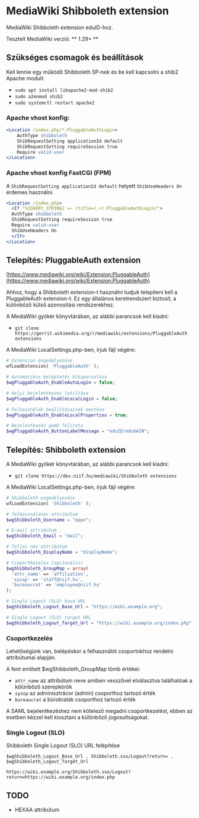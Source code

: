 # MediaWiki Shibboleth extension

MediaWiki Shibboleth extension eduID-hoz.

Tesztelt MediaWiki verzió: ** 1.29+ **

## Szükséges csomagok és beállítások

Kell lennie egy működő Shibboleth SP-nek és be kell kapcsolni a shib2 Apache modult.

* `sudo apt install libapache2-mod-shib2`
* `sudo a2enmod shib2`
* `sudo systemctl restart apache2`

### Apache vhost konfig:

```apache
<Location /index.php/*:PluggableAuthLogin>
	AuthType shibboleth
	ShibRequestSetting applicationId default
	ShibRequestSetting requireSession true
	Require valid-user
</Location>
```
### Apache vhost konfig FastCGI (FPM)

A `ShibRequestSetting applicationId default` helyett `ShibUseHeaders On` érdemes használni.

```apache
<Location /index.php>
  <If "%{QUERY_STRING} =~ /title=(.+):PluggableAuthLogin/">
  AuthType shibboleth
  ShibRequestSetting requireSession true
  Require valid-user
  ShibUseHeaders On
  </If>
</Location>
```

## Telepítés: PluggableAuth extension

[https://www.mediawiki.org/wiki/Extension:PluggableAuth](https://www.mediawiki.org/wiki/Extension:PluggableAuth)

Ahhoz, hogy a Shibboleth extension-t használni tudjuk telepíteni kell a PluggableAuth extension-t. Ez egy általános keretrendszert biztosít, a különbőző külső azonosítási rendszerekhez.

A MediaWiki gyökér könyvtárában, az alábbi parancsok kell kiadni:

* `git clone https://gerrit.wikimedia.org/r/mediawiki/extensions/PluggableAuth extensions`

A MediaWiki LocalSettings.php-ben, írjuk fájl végére:

```php
# Extension engedélyezése
wfLoadExtension( 'PluggableAuth' );

# Automatikus beléptetés kikapacsolása
$wgPluggableAuth_EnableAutoLogin = false;

# Helyi bejelentkezés letiltása
$wgPluggableAuth_EnableLocalLogin = false;

# Felhasználók beállításainak mentése
$wgPluggableAuth_EnableLocalProperties = true;

# Bejelentkezés gomb felirata
$wgPluggableAuth_ButtonLabelMessage = "eduID/eduGAIN";
```

## Telepítés: Shibboleth extension

A MediaWiki gyökér könyvtárában, az alábbi parancsok kell kiadni:

* `git clone https://dev.niif.hu/mediawiki/Shibboleth extensions`

A MediaWiki LocalSettings.php-ben, írjuk fájl végére:

```php
# Shibboleth engedélyezése
wfLoadExtension( 'Shibboleth' );

# felhasználónév attribútum
$wgShibboleth_Username = "eppn";

# E-mail attribútum
$wgShibboleth_Email = "mail";

# Teljes név attribútum
$wgShibboleth_DisplayName = "displayName";

# Csoportkezelés (opcionális)
$wgShibboleth_GroupMap = array(
  'attr_name' => 'affiliation',
  'sysop' => 'staff@niif.hu',
  'bureaucrat' => 'employee@niif.hu'
);

# Single Logout (SLO) base URL
$wgShibboleth_Logout_Base_Url = "https://wiki.example.org";

# Single Logout (SLO) target URL
$wgShibboleth_Logout_Target_Url = "https://wiki.example.org/index.php";

```

### Csoportkezelés

Lehetőségünk van, belépéskor a felhasználót csoportokhoz rendelni attribútumai alapján.

A fent említett $wgShibboleth_GroupMap tömb értékei:

 * `attr_name` az attribútum neve amiben vesszővel elválasztva találhatóak a kölünbőző szerepkörök
 * `sysop` az adminisztrácor (admin) csoporthoz tartozó érték
 * `bureaucrat` a bürokraták csoporthoz tartozó érték

A SAML bejelentkezéshez nem kötelező megadni csoportkezelést, ebben az esetben kézzel kell kiosztani a különbőző jogosultságokat.

### Single Logout (SLO)

Shibboleth Single Logout (SLO) URL felépítése

`$wgShibboleth_Logout_Base_Url . Shibboleth.sso/Logout?return= . $wgShibboleth_Logout_Target_Url`

`https://wiki.example.org/Shibboleth.sso/Logout?return=https://wiki.example.org/index.php`

## TODO

 * HEXAA attribútum
